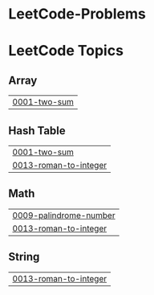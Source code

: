 # LeetCode-Problems
<!---LeetCode Topics Start-->
# LeetCode Topics
## Array
|  |
| ------- |
| [0001-two-sum](https://github.com/MohammedAmr04/LeetCode-Problems/tree/master/0001-two-sum) |
## Hash Table
|  |
| ------- |
| [0001-two-sum](https://github.com/MohammedAmr04/LeetCode-Problems/tree/master/0001-two-sum) |
| [0013-roman-to-integer](https://github.com/MohammedAmr04/LeetCode-Problems/tree/master/0013-roman-to-integer) |
## Math
|  |
| ------- |
| [0009-palindrome-number](https://github.com/MohammedAmr04/LeetCode-Problems/tree/master/0009-palindrome-number) |
| [0013-roman-to-integer](https://github.com/MohammedAmr04/LeetCode-Problems/tree/master/0013-roman-to-integer) |
## String
|  |
| ------- |
| [0013-roman-to-integer](https://github.com/MohammedAmr04/LeetCode-Problems/tree/master/0013-roman-to-integer) |
<!---LeetCode Topics End-->